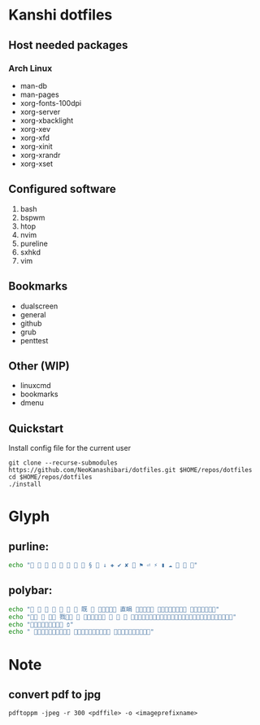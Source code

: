 # Kanshi dotfiles

## Host needed packages
### Arch Linux

* man-db
* man-pages
* xorg-fonts-100dpi
* xorg-server
* xorg-xbacklight
* xorg-xev
* xorg-xfd
* xorg-xinit
* xorg-xrandr
* xorg-xset

## Configured software

1. bash
1. bspwm
1. htop
1. nvim
1. pureline
1. sxhkd
1. vim

## Bookmarks

* dualscreen
* general
* github
* grub
* penttest

## Other (WIP)

* linuxcmd
* bookmarks
* dmenu

## Quickstart

Install config file for the current user

```console
git clone --recurse-submodules https://github.com/NeoKanashibari/dotfiles.git $HOME/repos/dotfiles
cd $HOME/repos/dotfiles
./install
```
# Glyph
## purline:
```sh
echo "        §  ↓ ✚ ✔ ✘  ⚑ ⏎ ⚡ ▮ ☁   "
```

## polybar:
```sh
echo "       既   直睊   "
echo "   戮      "
echo " פֿ"
echo "   "

```

# Note

## convert pdf to jpg
```console
pdftoppm -jpeg -r 300 <pdffile> -o <imageprefixname>
```
